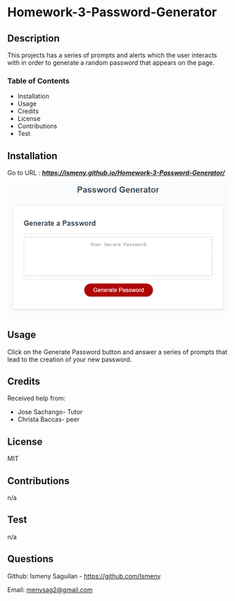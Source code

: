 # Homework-3-Password-Generator

## Description
This projects has a series of prompts and alerts which the user interacts with in order to generate a random password that appears on the page.


### Table of Contents 
* Installation
* Usage
* Credits
* License
* Contributions
* Test

## Installation
Go to URL : ***https://ismeny.github.io/Homework-3-Password-Generator/***

![Screenshot](password.png)

## Usage
Click on the Generate Password button and answer a series of prompts that lead to the creation of your new password.

## Credits
Received help from:
* Jose Sachango- Tutor
* Christa Baccas- peer

## License
MIT

## Contributions
n/a
## Test
n/a
## Questions
Github: Ismeny Saguilan - https://github.com/Ismeny 



Email: menysag2@gmail.com
